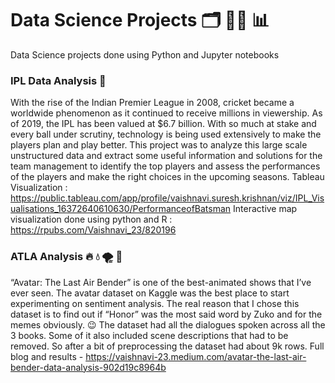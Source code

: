 # Data Science Projects :card_index_dividers: :woman_technologist: :bar_chart:
Data Science projects done using Python and Jupyter notebooks

### IPL Data Analysis :cricket_game:
With the rise of the Indian Premier League in 2008, cricket became a worldwide phenomenon as it continued to receive millions in viewership. As of 2019, the IPL has been valued at $6.7 billion. With so much at stake and every ball under scrutiny, technology is being used extensively to make the players plan and play better. This project was to analyze this large scale unstructured data and extract some useful information and solutions for the team management to identify the top players and assess the performances of the players and make the right choices in the upcoming seasons. 
Tableau Visualization : https://public.tableau.com/app/profile/vaishnavi.suresh.krishnan/viz/IPL_Visualisations_16372640610630/PerformanceofBatsman
Interactive map visualization done using python and R : https://rpubs.com/Vaishnavi_23/820196


### ATLA Analysis 	:fire: :droplet: :tornado: :bricks:
“Avatar: The Last Air Bender” is one of the best-animated shows that I’ve ever seen. The avatar dataset on Kaggle was the best place to start experimenting on sentiment analysis. The real reason that I chose this dataset is to find out if “Honor” was the most said word by Zuko and for the memes obviously.  :wink: The dataset had all the dialogues spoken across all the 3 books. Some of it also included scene descriptions that had to be removed. So after a bit of preprocessing the dataset had about 9k rows.
Full blog and results - https://vaishnavi-23.medium.com/avatar-the-last-air-bender-data-analysis-902d19c8964b



